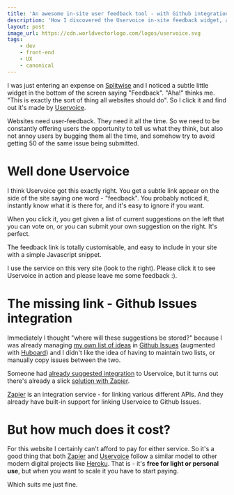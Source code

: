 ```yaml
---
title: 'An awesome in-site user feedback tool - with Github integration'
description: 'How I discovered the Uservoice in-site feedback widget, and integrated it with Github Issues using Zapier'
layout: post
image_url: https://cdn.worldvectorlogo.com/logos/uservoice.svg
tags:
    - dev
    - front-end
    - UX
    - canonical
---
```


I was just entering an expense on [Splitwise](http://splitwise.com/)
and I noticed a subtle little widget in the bottom of the screen saying "Feedback".
"Aha!" thinks me. "This is exactly the sort of thing all websites should do".
So I click it and find out it's made by [Uservoice](https://Uservoice.com/).

Websites need user-feedback. They need it all the time.
So we need to be constantly offering users the opportunity to tell us what they think,
but also not annoy users by bugging them all the time,
and somehow try to avoid getting 50 of the same issue being submitted.

Well done Uservoice
===

I think Uservoice got this exactly right.
You get a subtle link appear on the side of the site saying one word - "feedback".
You probably noticed it, instantly know what it is there for, and it's easy to ignore if you want.

When you click it, you get given a list of current suggestions on the left that you can vote on,
or you can submit your own suggestion on the right. It's perfect.

The feedback link is totally customisable, and easy to include in your site with a simple Javascript snippet.

I use the service on this very site (look to the right).
Please click it to see Uservoice in action and please leave me some feedback :).

The missing link - Github Issues integration
===

Immediately I thought "where will these suggestions be stored?"
because I was already managing [my own list of ideas](https://github.com/nottrobin/robinwinslow.uk/issues) in
[Github Issues](https://github.com/blog/831-issues-2-0-the-next-generation) (augmented with [Huboard](http://huboard.com/))
and I didn't like the idea of having to maintain two lists, or manually copy issues between the two.

Someone had [already suggested integration](http://feedback.Uservoice.com/forums/1-general-feedback/suggestions/2967034-integrate-with-github-s-issue-tracking)
to Uservoice, but it turns out there's already a slick [solution with Zapier](https://zapier.com/zapbook/github/Uservoice/).

[Zapier](https://zapier.com/) is an integration service - for linking various different APIs.
And they already have built-in support for linking Uservoice to Github Issues.

But how much does it cost?
===

For this website I certainly can't afford to pay for either service.
So it's a good thing that both [Zapier](https://zapier.com/app/settings/plans) and [Uservoice](https://www.uservoice.com/plans/)
follow a  similar model to other modern digital projects like [Heroku](http://heroku.com/).
That is - it's **free for light or personal use**, but when you want to scale it you have to start paying.

Which suits me just fine.
